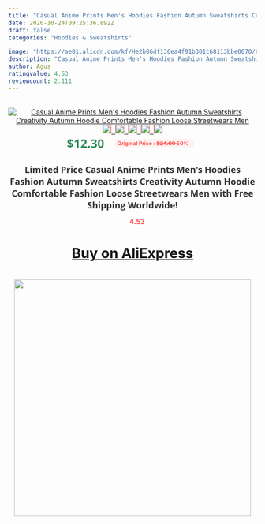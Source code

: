 ```yaml
---
title: "Casual Anime Prints Men's Hoodies Fashion Autumn Sweatshirts Creativity Autumn Hoodie Comfortable Fashion Loose Streetwears Men"
date: 2020-10-24T09:25:36.892Z
draft: false
categories: "Hoodies & Sweatshirts"

image: "https://ae01.alicdn.com/kf/He2b86df136ea4f91b301c68113bbe007O/Casual-Anime-Prints-Men-s-Hoodies-Fashion-Autumn-Sweatshirts-Creativity-Autumn-Hoodie-Comfortable-Fashion-Loose-Streetwears.jpg"
description: "Casual Anime Prints Men's Hoodies Fashion Autumn Sweatshirts Creativity Autumn Hoodie Comfortable Fashion Loose Streetwears Men"
author: Agus
ratingvalue: 4.53
reviewcount: 2.111
---
```

<br>
<div style="text-align: center;">
<a href="https://s.click.aliexpress.com/e/_AaUQ5B" target="_blank" rel="nofollow noopener noreferrer"><img alt="Casual Anime Prints Men's Hoodies Fashion Autumn Sweatshirts Creativity Autumn Hoodie Comfortable Fashion Loose Streetwears Men" class="magnifier-image" src="https://ae01.alicdn.com/kf/He2b86df136ea4f91b301c68113bbe007O/Casual-Anime-Prints-Men-s-Hoodies-Fashion-Autumn-Sweatshirts-Creativity-Autumn-Hoodie-Comfortable-Fashion-Loose-Streetwears.jpg_640x640.jpg">
<br>
<img style="border:1px solid salmon" src="https://ae01.alicdn.com/kf/He2b86df136ea4f91b301c68113bbe007O/Casual-Anime-Prints-Men-s-Hoodies-Fashion-Autumn-Sweatshirts-Creativity-Autumn-Hoodie-Comfortable-Fashion-Loose-Streetwears.jpg_120x120.jpg">&nbsp;&nbsp;<img style="border:1px solid salmon" src="https://ae01.alicdn.com/kf/Hdadca9b0a97d4d269518652937dce82bG/Casual-Anime-Prints-Men-s-Hoodies-Fashion-Autumn-Sweatshirts-Creativity-Autumn-Hoodie-Comfortable-Fashion-Loose-Streetwears.jpg_120x120.jpg">&nbsp;&nbsp;<img style="border:1px solid salmon" src="https://ae01.alicdn.com/kf/He8be0dc6f9384b51a190a325947384b7L/Casual-Anime-Prints-Men-s-Hoodies-Fashion-Autumn-Sweatshirts-Creativity-Autumn-Hoodie-Comfortable-Fashion-Loose-Streetwears.jpg_120x120.jpg">&nbsp;&nbsp;<img style="border:1px solid salmon" src="https://ae01.alicdn.com/kf/H71b54e3e6cf94656a155a61b499efd65V/Casual-Anime-Prints-Men-s-Hoodies-Fashion-Autumn-Sweatshirts-Creativity-Autumn-Hoodie-Comfortable-Fashion-Loose-Streetwears.jpg_120x120.jpg">&nbsp;&nbsp;<img style="border:1px solid salmon" src="https://ae01.alicdn.com/kf/H85e080eb15d24db5a15d75f66c6184e6y/Casual-Anime-Prints-Men-s-Hoodies-Fashion-Autumn-Sweatshirts-Creativity-Autumn-Hoodie-Comfortable-Fashion-Loose-Streetwears.jpg_120x120.jpg"></a></div><br0>
<div style="text-align: center;"><span style="background-color: white; border: 0px; box-sizing: border-box; color: seagreen; display: inline-block; font-family: &quot;open sans&quot; , &quot;arial&quot; , &quot;helvetica&quot; , sans-serif , &quot;heiti&quot;; font-size: 24px; font-stretch: inherit; font-weight: 700; line-height: inherit; margin: 0px 10px 0px 0px; padding: 0px; vertical-align: middle;">$12.30 </span>
<span style="background: rgb(255 , 241 , 241); border-radius: 3px; border: 0px; box-sizing: border-box; color: #ff4747; display: inline-block; font-family: inherit; font-size: 12px; font-stretch: inherit; font-style: inherit; font-variant: inherit; font-weight: 600; line-height: inherit; margin: 0px; padding: 2px 5px; transform: scale(0.9); vertical-align: middle;">Original Price : <b style="text-decoration: line-through;">$24.60 </b> 50%&nbsp;&nbsp;</span></div>
<h1 style="color: #333333; display: inline-block; font-family: &quot;open sans&quot; , &quot;arial&quot; , &quot;helvetica&quot; , sans-serif , &quot;heiti&quot;; font-size: 18px; font-stretch: inherit; font-weight: 700; text-align: center;">Limited Price Casual Anime Prints Men's Hoodies Fashion Autumn Sweatshirts Creativity Autumn Hoodie Comfortable Fashion Loose Streetwears Men with Free Shipping Worldwide!</h1>
<div style="color: #ff4747; text-align: center;">
<img src="https://4.bp.blogspot.com/-M0ZcTcb-5uY/XleCXlxnR4I/AAAAAAAAAEc/OrjgMkXV1oMQFaCRZj5HQwOCBcu3w1FegCPcBGAYYCw/s1600/star.png" style="height: 15px;">&nbsp;<b>4.53</b></div>
<div class="button_cont" align="center"><a class="buynow_a" href="https://s.click.aliexpress.com/e/_AaUQ5B" target="_blank" rel="nofollow noopener noreferrer"><H1>Buy on AliExpress</H1></a></div><br>
<div class="separator" style="clear: both; text-align: center;">
<img src="https://lh3.googleusercontent.com/-pTy5HemUv9M/XlePHvY0dAI/AAAAAAAAAE4/0nX5iRUoIWY8eMW9Dpxeirr157OZliDIgCLcBGAsYHQ/s1600/badge.gif" width="480">
</div>
